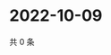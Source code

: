 # 2022-10-09

共 0 条

<!-- BEGIN WEIBO -->
<!-- 最后更新时间 Sun Oct 09 2022 12:04:28 GMT+0800 (China Standard Time) -->

<!-- END WEIBO -->
